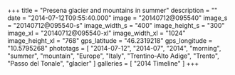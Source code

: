 +++
title = "Presena glacier and mountains in summer"
description = ""
date = "2014-07-12T09:55:40.000"
image = "20140712@095540"
image_s = "20140712@095540-s"
image_width_s = "400"
image_height_s = "300"
image_xl = "20140712@095540-xl"
image_width_xl = "1024"
image_height_xl = "768"
gps_latitude = "46.2319218"
gps_longitude = "10.5795268"
phototags = [ "2014-07-12", "2014-07", "2014", "morning", "summer", "mountain", "Europe", "Italy", "Trentino-Alto Adige", "Trento", "Passo del Tonale", "glacier" ]
galleries = [ "2014 Timeline" ]
+++
